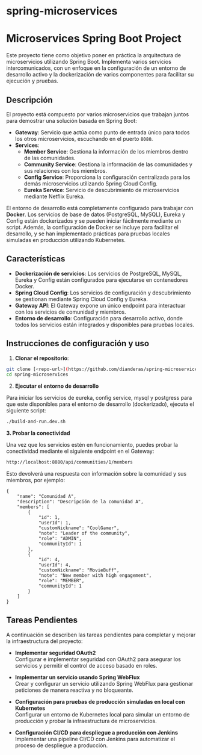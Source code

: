 # spring-microservices
# Microservices Spring Boot Project

Este proyecto tiene como objetivo poner en práctica la arquitectura de microservicios utilizando Spring Boot. Implementa varios servicios intercomunicados, con un enfoque en la configuración de un entorno de desarrollo activo y la dockerización de varios componentes para facilitar su ejecución y pruebas.

## Descripción

El proyecto está compuesto por varios microservicios que trabajan juntos para demostrar una solución basada en Spring Boot:

- **Gateway**: Servicio que actúa como punto de entrada único para todos los otros microservicios, escuchando en el puerto `8080`.
- **Services**:
    - **Member Service**: Gestiona la información de los miembros dentro de las comunidades.
    - **Community Service**: Gestiona la información de las comunidades y sus relaciones con los miembros.
    - **Config Service**: Proporciona la configuración centralizada para los demás microservicios utilizando Spring Cloud Config.
    - **Eureka Service**: Servicio de descubrimiento de microservicios mediante Netflix Eureka.

El entorno de desarrollo está completamente configurado para trabajar con **Docker**. Los servicios de base de datos (PostgreSQL, MySQL), Eureka y Config están dockerizados y se pueden iniciar fácilmente mediante un script. Además, la configuración de Docker se incluye para facilitar el desarrollo, y se han implementado prácticas para pruebas locales simuladas en producción utilizando Kubernetes.

## Características

- **Dockerización de servicios**: Los servicios de PostgreSQL, MySQL, Eureka y Config están configurados para ejecutarse en contenedores Docker.
- **Spring Cloud Config**: Los servicios de configuración y descubrimiento se gestionan mediante Spring Cloud Config y Eureka.
- **Gateway API**: El Gateway expone un único endpoint para interactuar con los servicios de comunidad y miembros.
- **Entorno de desarrollo**: Configuración para desarrollo activo, donde todos los servicios están integrados y disponibles para pruebas locales.

## Instrucciones de configuración y uso

1. **Clonar el repositorio**:
```bash
git clone [<repo-url>](https://github.com/dianderas/spring-microservices.git)
cd spring-microservices
```

2. **Ejecutar el entorno de desarrollo**

Para iniciar los servicios de eureka, config service, mysql y postgress para que este disponibles para el entorno de desarrollo (dockerizado), ejecuta el siguiente script:

```bash
./build-and-run.dev.sh
```
**3. Probar la conectividad**

Una vez que los servicios estén en funcionamiento, puedes probar la conectividad mediante el siguiente endpoint en el Gateway:

```bash
http://localhost:8080/api/communities/1/members
```
Esto devolverá una respuesta con información sobre la comunidad y sus miembros, por ejemplo:

```
{
    "name": "Comunidad A",
    "description": "Descripción de la comunidad A",
    "members": [
        {
            "id": 1,
            "userId": 1,
            "customNickname": "CoolGamer",
            "note": "Leader of the community",
            "role": "ADMIN",
            "communityId": 1
        },
        {
            "id": 4,
            "userId": 4,
            "customNickname": "MovieBuff",
            "note": "New member with high engagement",
            "role": "MEMBER",
            "communityId": 1
        }
    ]
}
```

## Tareas Pendientes

A continuación se describen las tareas pendientes para completar y mejorar la infraestructura del proyecto:

- **Implementar seguridad OAuth2**  
  Configurar e implementar seguridad con OAuth2 para asegurar los servicios y permitir el control de acceso basado en roles.

- **Implementar un servicio usando Spring WebFlux**  
  Crear y configurar un servicio utilizando Spring WebFlux para gestionar peticiones de manera reactiva y no bloqueante.

- **Configuración para pruebas de producción simuladas en local con Kubernetes**  
  Configurar un entorno de Kubernetes local para simular un entorno de producción y probar la infraestructura de microservicios.

- **Configuración CI/CD para despliegue a producción con Jenkins**  
  Implementar una pipeline CI/CD con Jenkins para automatizar el proceso de despliegue a producción.
